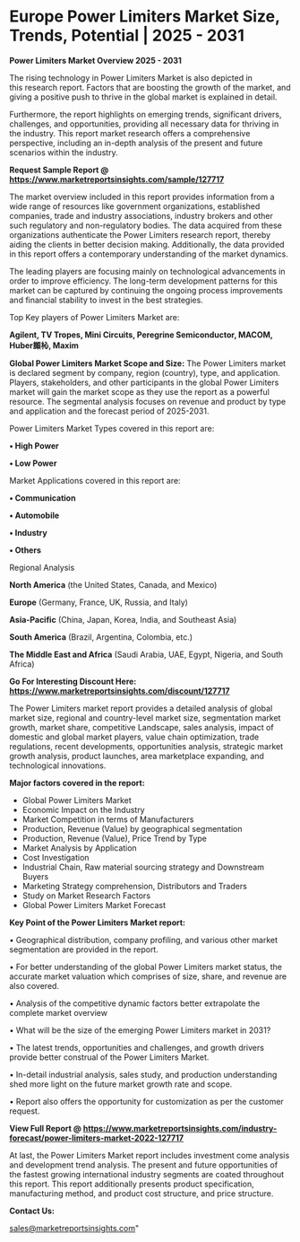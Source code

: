  # Europe Power Limiters Market Size, Trends, Potential | 2025 - 2031

<Strong> Power Limiters Market Overview 2025 - 2031</strong>

The rising technology in Power Limiters Market is also depicted in this research report. Factors that are boosting the growth of the market, and giving a positive push to thrive in the global market is explained in detail.

Furthermore, the report highlights on emerging trends, significant drivers, challenges, and opportunities, providing all necessary data for thriving in the industry. This report market research offers a comprehensive perspective, including an in-depth analysis of the present and future scenarios within the industry.

<strong>Request Sample Report @ <a href=https://www.marketreportsinsights.com/sample/127717>https://www.marketreportsinsights.com/sample/127717</a></strong>

The market overview included in this report provides information from a wide range of resources like government organizations, established companies, trade and industry associations, industry brokers and other such regulatory and non-regulatory bodies. The data acquired from these organizations authenticate the Power Limiters research report, thereby aiding the clients in better decision making. Additionally, the data provided in this report offers a contemporary understanding of the market dynamics.

The leading players are focusing mainly on technological advancements in order to improve efficiency. The long-term development patterns for this market can be captured by continuing the ongoing process improvements and financial stability to invest in the best strategies.

Top Key players of Power Limiters Market are:

<strong>Agilent, TV Tropes, Mini Circuits, Peregrine Semiconductor, MACOM, Huber䫨杺, Maxim</strong>

<strong><b>Global Power Limiters Market Scope and Size:</b></strong>
The Power Limiters market is declared segment by company, region (country), type, and application. Players, stakeholders, and other participants in the global Power Limiters market will gain the market scope as they use the report as a powerful resource. The segmental analysis focuses on revenue and product by type and application and the forecast period of 2025-2031.

Power Limiters Market Types covered in this report are:

<strong>• High Power

• Low Power</strong>

Market Applications covered in this report are:

<strong>• Communication

• Automobile

• Industry

• Others</strong> 

Regional Analysis

<strong>North America</strong> (the United States, Canada, and Mexico)

<strong>Europe</strong> (Germany, France, UK, Russia, and Italy)

<strong>Asia-Pacific</strong> (China, Japan, Korea, India, and Southeast Asia)

<strong>South America</strong> (Brazil, Argentina, Colombia, etc.)

<strong>The Middle East and Africa</strong> (Saudi Arabia, UAE, Egypt, Nigeria, and South Africa)

<strong>Go For Interesting Discount Here: <a href=https://www.marketreportsinsights.com/discount/127717>https://www.marketreportsinsights.com/discount/127717</a></strong>

The Power Limiters market report provides a detailed analysis of global market size, regional and country-level market size, segmentation market growth, market share, competitive Landscape, sales analysis, impact of domestic and global market players, value chain optimization, trade regulations, recent developments, opportunities analysis, strategic market growth analysis, product launches, area marketplace expanding, and technological innovations.

<strong><b>Major factors covered in the report:</b></strong>
<ul>
  <li>Global Power Limiters Market </li>
  <li>Economic Impact on the Industry</li>
  <li>Market Competition in terms of Manufacturers</li>
  <li>Production, Revenue (Value) by geographical segmentation</li>
  <li>Production, Revenue (Value), Price Trend by Type</li>
  <li>Market Analysis by Application</li>
  <li>Cost Investigation</li>
  <li>Industrial Chain, Raw material sourcing strategy and Downstream Buyers</li>
  <li>Marketing Strategy comprehension, Distributors and Traders</li>
  <li>Study on Market Research Factors</li>
  <li>Global Power Limiters Market Forecast</li>
</ul>

<strong><b>Key Point of the Power Limiters Market report:</b></strong>

• Geographical distribution, company profiling, and various other market segmentation are provided in the report.

• For better understanding of the global Power Limiters market status, the accurate market valuation which comprises of size, share, and revenue are also covered.

• Analysis of the competitive dynamic factors better extrapolate the complete market overview

• What will be the size of the emerging Power Limiters market in 2031?

• The latest trends, opportunities and challenges, and growth drivers provide better construal of the Power Limiters Market.

• In-detail industrial analysis, sales study, and production understanding shed more light on the future market growth rate and scope.

• Report also offers the opportunity for customization as per the customer request.

<strong><b>View Full Report @ <a href=https://www.marketreportsinsights.com/industry-forecast/power-limiters-market-2022-127717>https://www.marketreportsinsights.com/industry-forecast/power-limiters-market-2022-127717</a></b></strong>


At last, the Power Limiters Market report includes investment come analysis and development trend analysis. The present and future opportunities of the fastest growing international industry segments are coated throughout this report. This report additionally presents product specification, manufacturing method, and product cost structure, and price structure.

<strong>Contact Us:</strong>

sales@marketreportsinsights.com"
